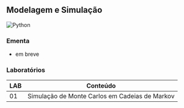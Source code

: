 ## Modelagem e Simulação
![Python](https://img.shields.io/badge/python-1E76B8?style=for-the-badge&logo=python&logoColor=white)

### Ementa
* em breve

### Laboratórios
| LAB | Conteúdo |
|-----|----------|
| 01 | Simulação de Monte Carlos em Cadeias de Markov |
